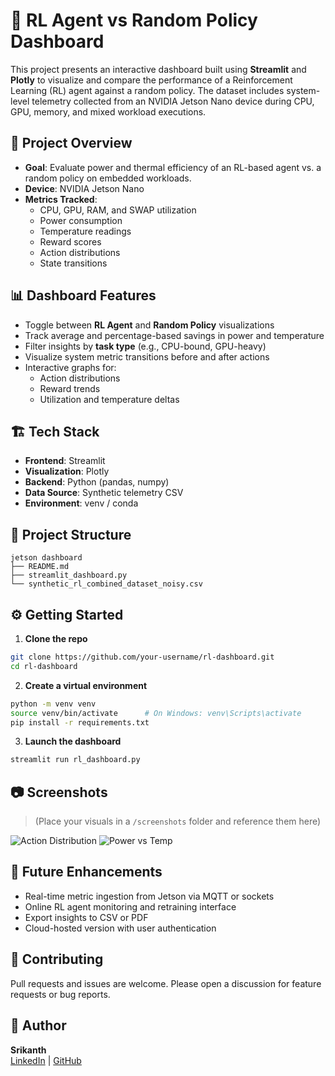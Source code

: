 
# 🧠 RL Agent vs Random Policy Dashboard

This project presents an interactive dashboard built using **Streamlit** and **Plotly** to visualize and compare the performance of a Reinforcement Learning (RL) agent against a random policy. The dataset includes system-level telemetry collected from an NVIDIA Jetson Nano device during CPU, GPU, memory, and mixed workload executions.

## 📌 Project Overview

- **Goal**: Evaluate power and thermal efficiency of an RL-based agent vs. a random policy on embedded workloads.
- **Device**: NVIDIA Jetson Nano
- **Metrics Tracked**:
  - CPU, GPU, RAM, and SWAP utilization
  - Power consumption
  - Temperature readings
  - Reward scores
  - Action distributions
  - State transitions

## 📊 Dashboard Features

- Toggle between **RL Agent** and **Random Policy** visualizations
- Track average and percentage-based savings in power and temperature
- Filter insights by **task type** (e.g., CPU-bound, GPU-heavy)
- Visualize system metric transitions before and after actions
- Interactive graphs for:
  - Action distributions
  - Reward trends
  - Utilization and temperature deltas

## 🏗️ Tech Stack

- **Frontend**: Streamlit
- **Visualization**: Plotly
- **Backend**: Python (pandas, numpy)
- **Data Source**: Synthetic telemetry CSV
- **Environment**: venv / conda

## 📁 Project Structure

```
jetson dashboard
├── README.md
├── streamlit_dashboard.py
└── synthetic_rl_combined_dataset_noisy.csv
```

## ⚙️ Getting Started

1. **Clone the repo**

```bash
git clone https://github.com/your-username/rl-dashboard.git
cd rl-dashboard
```

2. **Create a virtual environment**

```bash
python -m venv venv
source venv/bin/activate      # On Windows: venv\Scripts\activate
pip install -r requirements.txt
```

3. **Launch the dashboard**

```bash
streamlit run rl_dashboard.py
```

## 📷 Screenshots

> (Place your visuals in a `/screenshots` folder and reference them here)

![Action Distribution](./screenshots/action_distribution.png)
![Power vs Temp](./screenshots/power_temp_savings.png)

## 🚀 Future Enhancements

- Real-time metric ingestion from Jetson via MQTT or sockets
- Online RL agent monitoring and retraining interface
- Export insights to CSV or PDF
- Cloud-hosted version with user authentication

## 🤝 Contributing

Pull requests and issues are welcome. Please open a discussion for feature requests or bug reports.

## 👤 Author

**Srikanth**  
[LinkedIn](https://www.linkedin.com/in/sriknar13) | [GitHub](https://github.com/base1234)
